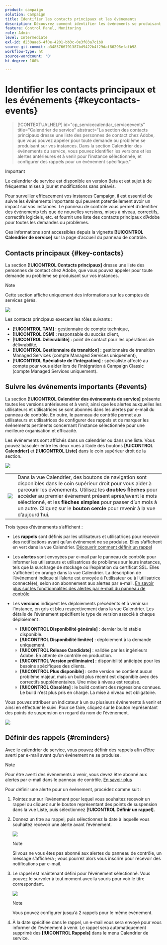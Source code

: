 ```yaml
---
product: campaign
solution: Campaign
title: Identifier les contacts principaux et les événements
description: Découvrez comment identifier les événements se produisant sur vos instances et les contacts principaux chez Adobe.
feature: Control Panel, Monitoring
role: Admin
level: Intermediate
exl-id: d230aae6-4f0e-4201-bb3c-0e3f83a7c1b8
source-git-commit: a3485766791387bd9422b4f29daf86296efafb98
workflow-type: ht
source-wordcount: '0'
ht-degree: 100%

---
```


# Identifier les contacts principaux et les événements {#keycontacts-events}

>[!CONTEXTUALHELP]
>id="cp_servicecalendar_serviceevents"
>title="Calendrier de service"
>abstract="La section des contacts principaux dresse une liste des personnes de contact chez Adobe, que vous pouvez appeler pour toute demande ou problème se produisant sur vos instances. Dans la section Calendrier des événements du service, vous pouvez identifier les versions et les alertes antérieures et à venir pour l’instance sélectionnée, et configurer des rappels pour un événement spécifique."

>[!IMPORTANT]
>
>Le calendrier de service est disponible en version Beta et est sujet à de fréquentes mises à jour et modifications sans préavis.

Pour surveiller efficacement vos instances Campaign, il est essentiel de suivre les événements importants qui peuvent potentiellement avoir un impact sur vos instances. Le panneau de contrôle vous permet d’identifier des événements tels que de nouvelles versions, mises à niveau, correctifs, correctifs logiciels, etc. et fournit une liste des contacts principaux d’Adobe pour toutes les demandes ou problèmes.

Ces informations sont accessibles depuis la vignette **[!UICONTROL Calendrier de service]** sur la page d’accueil du panneau de contrôle.

## Contacts principaux {#key-contacts}

La section **[!UICONTROL Contacts principaux]** dresse une liste des personnes de contact chez Adobe, que vous pouvez appeler pour toute demande ou problème se produisant sur vos instances.

>[!NOTE]
>
>Cette section affiche uniquement des informations sur les comptes de services gérés.

![](assets/service-events-contacts.png)

Les contacts principaux exercent les rôles suivants :

* **[!UICONTROL TAM]** : gestionnaire de compte technique,
* **[!UICONTROL CSM]** : responsable du succès client,
* **[!UICONTROL Délivrabilité]** : point de contact pour les opérations de délivrabilité,
* **[!UICONTROL Gestionnaire de transition]** : gestionnaire de transition Managed Services (compte Managed Services uniquement),
* **[!UICONTROL Spécialiste de l’intégration]** : spécialiste affecté au compte pour vous aider lors de l’intégration à Campaign Classic (compte Managed Services uniquement).

## Suivre les événements importants {#events}

La section **[!UICONTROL Calendrier des événements de service]** présente toutes les versions antérieures et à venir, ainsi que les alertes auxquelles les utilisateurs et utilisatrices se sont abonnés dans les alertes par e-mail du panneau de contrôle. En outre, le panneau de contrôle permet aux utilisateurs et utilisatrices de configurer des rappels et de marquer les événements pertinents concernant l’instance sélectionnée pour une meilleure organisation et efficacité.

Les événements sont affichés dans un calendrier ou dans une liste. Vous pouvez basculer entre les deux vues à l’aide des boutons **[!UICONTROL Calendrier]** et **[!UICONTROL Liste]** dans le coin supérieur droit de la section.

![](assets/service-events-calendar.png)

<table><tr style="border: 0;">
<td><img src="assets/do-not-localize/nav-buttons.png">
</td><td>Dans la vue Calendrier, des boutons de navigation sont disponibles dans le coin supérieur droit pour vous aider à parcourir les événements. Utilisez les <b>doubles flèches</b> pour accéder au premier événement présent après/avant le mois sélectionné, et les <b>flèches simples</b> pour passer d’un mois à un autre. Cliquez sur le <b>bouton cercle</b> pour revenir à la vue d’aujourd'hui.</td>
</tr></table>

Trois types d’événements s’affichent :

* Les **rappels** sont définis par les utilisateurs et utilisatrices pour recevoir des notifications avant qu’un événement ne se produise. Elles s’affichent en vert dans la vue Calendrier. [Découvrir comment définir un rappel](#reminders)
* Les **alertes** sont envoyées par e-mail par le panneau de contrôle pour informer les utilisateurs et utilisatrices de problèmes sur leurs instances, tels que la surcharge de stockage ou l’expiration du certificat SSL. Elles s’affichent en orange dans la vue Calendrier. La description de l’événement indique si l’alerte est envoyée à l’utilisateur ou à l’utilisatrice connecté(e), selon son abonnement aux alertes par e-mail. [En savoir plus sur les fonctionnalités des alertes par e-mail du panneau de contrôle](../performance-monitoring/using/email-alerting.md)

* Les **versions** indiquent les déploiements précédents et à venir sur l’instance, en gris et bleu respectivement dans la vue Calendrier. Les détails de l’événement spécifient le type de version associé à chaque déploiement :

   * **[!UICONTROL Disponibilité générale]** : dernier build stable disponible.
   * **[!UICONTROL Disponibilité limitée]** : déploiement à la demande uniquement.
   * **[!UICONTROL Release Candidate]** : validée par les ingénieurs Adobe. En attente de contrôle en production.
   * **[!UICONTROL Version préliminaire]** : disponibilité anticipée pour les besoins spécifiques des clients.
   * **[!UICONTROL Plus disponible]** : cette version ne contient aucun problème majeur, mais un build plus récent est disponible avec des correctifs supplémentaires. Une mise à niveau est requise.
   * **[!UICONTROL Obsolète]** : le build contient des régressions connues. Le build n’est plus pris en charge. La mise à niveau est obligatoire.

Vous pouvez attribuer un indicateur à un ou plusieurs événements à venir et ainsi en effectuer le suivi. Pour ce faire, cliquez sur le bouton représentant des points de suspension en regard du nom de l’événement.

![](assets/service-events-flag.png)

## Définir des rappels {#reminders}

Avec le calendrier de service, vous pouvez définir des rappels afin d’être averti par e-mail avant qu’un événement ne se produise.

>[!NOTE]
>
>Pour être averti des événements à venir, vous devez être abonné aux alertes par e-mail dans le panneau de contrôle. [En savoir plus](../performance-monitoring/using/email-alerting.md)

Pour définir une alerte pour un événement, procédez comme suit :

1. Pointez sur sur l’événement pour lequel vous souhaitez recevoir un rappel ou cliquez sur le bouton représentant des points de suspension dans la vue Liste, puis sélectionnez **[!UICONTROL Définir un rappel]**.

1. Donnez un titre au rappel, puis sélectionnez la date à laquelle vous souhaitez recevoir une alerte avant l’événement.

   ![](assets/service-events-set-reminder.png)

   >[!NOTE]
   >
   >Si vous ne vous êtes pas abonné aux alertes du panneau de contrôle, un message s’affichera ; vous pourrez alors vous inscrire pour recevoir des notifications par e-mail.

1. Le rappel est maintenant défini pour l’événement sélectionné. Vous pouvez le survoler à tout moment avec la souris pour voir le titre correspondant.

   ![](assets/service-events-reminder.png)

   >[!NOTE]
   >
   >Vous pouvez configurer jusqu’à 2 rappels pour le même événement.

1. À la date spécifiée dans le rappel, un e-mail vous sera envoyé pour vous informer de l’événement à venir. Le rappel sera automatiquement supprimé des **[!UICONTROL Rappels]** dans le menu Calendrier de service.
